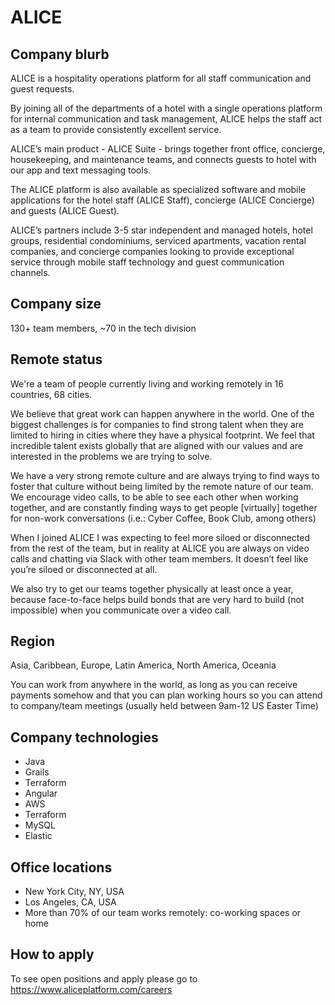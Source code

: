 # ALICE

## Company blurb

ALICE is a hospitality operations platform for all staff communication and guest requests.

By joining all of the departments of a hotel with a single operations platform for internal communication and task management, ALICE helps the staff act as a team to provide consistently excellent service.

ALICE’s main product - ALICE Suite - brings together front office, concierge, housekeeping, and maintenance teams, and connects guests to hotel with our app and text messaging tools.

The ALICE platform is also available as specialized software and mobile applications for the hotel staff (ALICE Staff), concierge (ALICE Concierge) and guests (ALICE Guest).

ALICE’s partners include 3-5 star independent and managed hotels, hotel groups, residential condominiums, serviced apartments, vacation rental companies, and concierge companies looking to provide exceptional service through mobile staff technology and guest communication channels.

## Company size

130+ team members, ~70 in the tech division

## Remote status

We're a team of people currently living and working remotely in 16 countries, 68 cities.

We believe that great work can happen anywhere in the world. One of the biggest challenges is for companies to find strong talent when they are limited to hiring in cities where they have a physical footprint. We feel that incredible talent exists globally that are aligned with our values and are interested in the problems we are trying to solve.

We have a very strong remote culture and are always trying to find ways to foster that culture without being limited by the remote nature of our team. We encourage video calls, to be able to see each other when working together, and are constantly finding ways to get people [virtually] together for non-work conversations (i.e.: Cyber Coffee, Book Club, among others)

When I joined ALICE I was expecting to feel more siloed or disconnected from the rest of the team, but in reality at ALICE you are always on video calls and chatting via Slack with other team members. It doesn’t feel like you’re siloed or disconnected at all.

We also try to get our teams together physically at least once a year, because face-to-face helps build bonds that are very hard to build (not impossible) when you communicate over a video call.


## Region

Asia, Caribbean, Europe, Latin America, North America, Oceania

You can work from anywhere in the world, as long as you can receive payments somehow and that you can plan working hours so you can attend to company/team meetings (usually held between 9am-12 US Easter Time)

## Company technologies

* Java
* Grails
* Terraform
* Angular
* AWS
* Terraform
* MySQL
* Elastic


## Office locations

- New York City, NY, USA
- Los Angeles, CA, USA
- More than 70% of our team works remotely: co-working spaces or home

## How to apply

To see open positions and apply please go to https://www.aliceplatform.com/careers
